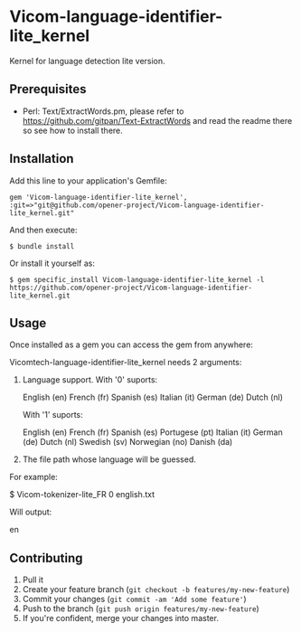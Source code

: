 Vicom-language-identifier-lite_kernel
=====================================

Kernel for language detection lite version.

## Prerequisites

  * Perl: Text/ExtractWords.pm, please refer to https://github.com/gitpan/Text-ExtractWords and read the readme there so see how to install there.

## Installation


Add this line to your application's Gemfile:

    gem 'Vicom-language-identifier-lite_kernel', :git=>"git@github.com/opener-project/Vicom-language-identifier-lite_kernel.git"

And then execute:

    $ bundle install

Or install it yourself as:

    $ gem specific_install Vicom-language-identifier-lite_kernel -l https://github.com/opener-project/Vicom-language-identifier-lite_kernel.git

## Usage

Once installed as a gem you can access the gem from anywhere:

Vicomtech-language-identifier-lite_kernel needs 2 arguments:

1. Language support. With '0' suports:

	English (en)
	French (fr)
	Spanish (es)
	Italian (it)
	German (de)
	Dutch (nl)

   With '1' suports:

	English (en)
	French (fr)
	Spanish (es)
	Portugese (pt)
	Italian (it)
	German (de)
	Dutch (nl)
	Swedish (sv)
	Norwegian (no)
	Danish (da)

2. The file path whose language will be guessed.

For example:

$ Vicom-tokenizer-lite_FR 0 english.txt

Will output:

en


## Contributing

1. Pull it
2. Create your feature branch (`git checkout -b features/my-new-feature`)
3. Commit your changes (`git commit -am 'Add some feature'`)
4. Push to the branch (`git push origin features/my-new-feature`)
5. If you're confident, merge your changes into master.
